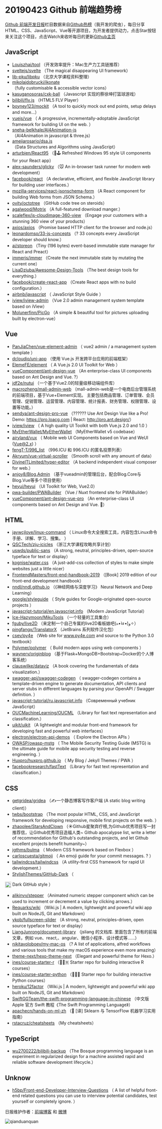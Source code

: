 # 20190423 Github 前端趋势榜

[Github 前端开发日报](https://qdkfweb.cn/c/news)栏目数据来自[Github热榜](https://github.qdkfweb.cn/)（我开发的爬虫），每日分享HTML、CSS、JavaScript、Vue等开源项目，为开发者提供动力，点击Star按钮来关注这个项目，点击Watch来收听每日的更新[Github主页](https://github.com/kujian/githubTrending)
## JavaScript

* [Louiszhai/tool](https://github.com/Louiszhai/tool) （开发效率提升：Mac生产力工具链推荐）
* [sveltejs/svelte](https://github.com/sveltejs/svelte) （The magical disappearing UI framework）
* [lib-pku/libpku](https://github.com/lib-pku/libpku) （北京大学课程资料整理）
* [mikolajdobrucki/ikonate](https://github.com/mikolajdobrucki/ikonate) （fully customisable &amp; accessible vector icons）
* [kasuganosoras/cxk-ball](https://github.com/kasuganosoras/cxk-ball) （Javascript 实现的蔡徐坤打篮球游戏）
* [bilibili/flv.js](https://github.com/bilibili/flv.js) （HTML5 FLV Player）
* [boyney123/mockit](https://github.com/boyney123/mockit) （A tool to quickly mock out end points, setup delays and more...）
* [vuejs/vue](https://github.com/vuejs/vue) （
        A progressive, incrementally-adoptable JavaScript framework for building UI on the web.
      ）
* [sneha-belkhale/AI4Animation-js](https://github.com/sneha-belkhale/AI4Animation-js) （AI4Animation in javascript &amp; three.js）
* [amejiarosario/dsa.js](https://github.com/amejiarosario/dsa.js) （Data Structures and Algorithms using JavaScript）
* [arturbien/React95](https://github.com/arturbien/React95) （&#x1f308;&#x1f579; Refreshed Windows 95 style UI components for your React app）
* [alex-saunders/glicky](https://github.com/alex-saunders/glicky) （&#x1f42d; An in-browser task runner for modern web development）
* [facebook/react](https://github.com/facebook/react) （A declarative, efficient, and flexible JavaScript library for building user interfaces.）
* [mozilla-services/react-jsonschema-form](https://github.com/mozilla-services/react-jsonschema-form) （A React component for building Web forms from JSON Schema.）
* [ovity/octotree](https://github.com/ovity/octotree) （GitHub code tree on steroids）
* [agalwood/Motrix](https://github.com/agalwood/Motrix) （A full-featured download manger.）
* [scaleflex/js-cloudimage-360-view](https://github.com/scaleflex/js-cloudimage-360-view) （Engage your customers with a stunning 360 view of your products）
* [axios/axios](https://github.com/axios/axios) （Promise based HTTP client for the browser and node.js）
* [leonardomso/33-js-concepts](https://github.com/leonardomso/33-js-concepts) （? 33 concepts every JavaScript developer should know.）
* [ai/storeon](https://github.com/ai/storeon) （Tiny (196 bytes) event-based immutable state manager for React and Preact）
* [immerjs/immer](https://github.com/immerjs/immer) （Create the next immutable state by mutating the current one）
* [LisaDziuba/Awesome-Design-Tools](https://github.com/LisaDziuba/Awesome-Design-Tools) （The best design tools for everything.）
* [facebook/create-react-app](https://github.com/facebook/create-react-app) （Create React apps with no build configuration.）
* [airbnb/javascript](https://github.com/airbnb/javascript) （
        JavaScript Style Guide
      ）
* [iview/iview-admin](https://github.com/iview/iview-admin) （Vue 2.0 admin management system template based on iView）
* [Molunerfinn/PicGo](https://github.com/Molunerfinn/PicGo) （A simple &amp; beautiful tool for pictures uploading built by electron-vue）

## Vue

* [PanJiaChen/vue-element-admin](https://github.com/PanJiaChen/vue-element-admin) （
        vue2 admin / a management system template
      ）
* [dcloudio/uni-app](https://github.com/dcloudio/uni-app) （使用 Vue.js 开发跨平台应用的前端框架）
* [ElemeFE/element](https://github.com/ElemeFE/element) （
        A Vue.js 2.0 UI Toolkit for Web
      ）
* [vueComponent/ant-design-vue](https://github.com/vueComponent/ant-design-vue) （An enterprise-class UI components based on Ant Design and Vue. ?）
* [jdf2e/nutui](https://github.com/jdf2e/nutui) （一个基于Vue2.0的轻量级移动端组件库）
* [macrozheng/mall-admin-web](https://github.com/macrozheng/mall-admin-web) （mall-admin-web是一个电商后台管理系统的前端项目，基于Vue+Element实现。 主要包括商品管理、订单管理、会员管理、促销管理、运营管理、内容管理、统计报表、财务管理、权限管理、设置等功能。）
* [sendya/ant-design-pro-vue](https://github.com/sendya/ant-design-pro-vue) （??‍???‍? Use Ant Design Vue like a Pro! Demo: <a href="https://pro.loacg.com" rel="nofollow">https://pro.loacg.com</a> | React: <a href="http://pro.ant.design/" rel="nofollow">http://pro.ant.design/</a>）
* [iview/iview](https://github.com/iview/iview) （
        A high quality UI Toolkit with both Vue.js 2.0 and 1.0
      ）
* [MyEtherWallet/MyEtherWallet](https://github.com/MyEtherWallet/MyEtherWallet) （MyEtherWallet v5 codebase）
* [airyland/vux](https://github.com/airyland/vux) （
        Mobile web UI Components based on Vue and WeUI (Vue@2.x)
      ）
* [fengT-T/996_list](https://github.com/fengT-T/996_list) （996.ICU 和 996.ICU 的匿名投票列表）
* [Akryum/vue-virtual-scroller](https://github.com/Akryum/vue-virtual-scroller) （Smooth scroll with any amount of data）
* [DivineITLimited/hyper-editor](https://github.com/DivineITLimited/hyper-editor) （A backend independent visual composer for web.）
* [anjoy8/Blog.Admin](https://github.com/anjoy8/Blog.Admin) （基于vueadmin的管理后台，配合Blog.Core与Blog.Vue等多个项目使用）
* [heyui/heyui](https://github.com/heyui/heyui) （UI Toolkit for Web, Vue2.0）
* [pwa-builder/PWABuilder](https://github.com/pwa-builder/PWABuilder) （Vue / Nuxt frontend site for PWABuilder）
* [vueComponent/ant-design-vue-pro](https://github.com/vueComponent/ant-design-vue-pro) （An enterprise-class UI components based on Ant Design and Vue. &#x1f41c;）

## HTML

* [jaywcjlove/linux-command](https://github.com/jaywcjlove/linux-command) （
        Linux命令大全搜索工具，内容包含Linux命令手册、详解、学习、搜集。
      ）
* [QSCTech/zju-icicles](https://github.com/QSCTech/zju-icicles) （浙江大学课程攻略共享计划）
* [uswds/public-sans](https://github.com/uswds/public-sans) （A strong, neutral, principles-driven, open-source typeface for text or display）
* [kognise/water.css](https://github.com/kognise/water.css) （A just-add-css collection of styles to make simple websites just a little nicer）
* [FrontendMasters/front-end-handbook-2019](https://github.com/FrontendMasters/front-end-handbook-2019) （[Book] 2019 edition of our front-end development handbook）
* [nndl/nndl.github.io](https://github.com/nndl/nndl.github.io) （《神经网络与深度学习》 Neural Network and Deep Learning）
* [google/styleguide](https://github.com/google/styleguide) （
        Style guides for Google-originated open-source projects
      ）
* [javascript-tutorial/en.javascript.info](https://github.com/javascript-tutorial/en.javascript.info) （Modern JavaScript Tutorial）
* [Ice-Hazymoon/MikuTools](https://github.com/Ice-Hazymoon/MikuTools) （一个轻量的工具集合）
* [fguby/live2D](https://github.com/fguby/live2D) （来定制一个自己专属的live2D看板娘吧(๑•̀ㅂ•́)و✧）
* [pingfangx/TranslatorX](https://github.com/pingfangx/TranslatorX) （JetBrains 系列软件汉化包）
* [csev/py4e](https://github.com/csev/py4e) （Web site for <a href="http://www.py4e.com" rel="nofollow">www.py4e.com</a> and source to the Python 3.0 textbook）
* [Polymer/polymer](https://github.com/Polymer/polymer) （
        Build modern apps using web components
      ）
* [waynerv/originblog](https://github.com/waynerv/originblog) （基于Flask+MongoDB+Bootstrap+Docker的个人博客系统）
* [clauswilke/dataviz](https://github.com/clauswilke/dataviz) （A book covering the fundamentals of data visualization.）
* [swagger-api/swagger-codegen](https://github.com/swagger-api/swagger-codegen) （
        swagger-codegen contains a template-driven engine to generate documentation, API clients and server stubs in different languages by parsing your OpenAPI / Swagger definition.
      ）
* [javascript-tutorial/ru.javascript.info](https://github.com/javascript-tutorial/ru.javascript.info) （Современный учебник JavaScript）
* [OUCMachineLearning/OUCML](https://github.com/OUCMachineLearning/OUCML) （Library for fast text representation and classification.）
* [uikit/uikit](https://github.com/uikit/uikit) （A lightweight and modular front-end framework for developing fast and powerful web interfaces）
* [electron/electron-api-demos](https://github.com/electron/electron-api-demos) （
        Explore the Electron APIs
      ）
* [OWASP/owasp-mstg](https://github.com/OWASP/owasp-mstg) （
         The Mobile Security Testing Guide (MSTG) is the ultimate guide for mobile app security testing and reverse engineering.
      ）
* [Huxpro/huxpro.github.io](https://github.com/Huxpro/huxpro.github.io) （
        My Blog / Jekyll Themes / PWA
      ）
* [facebookresearch/fastText](https://github.com/facebookresearch/fastText) （Library for fast text representation and classification.）

## CSS

* [getgridea/gridea](https://github.com/getgridea/gridea) （✍️一个静态博客写作客户端 (A static blog writing client)）
* [twbs/bootstrap](https://github.com/twbs/bootstrap) （The most popular HTML, CSS, and JavaScript framework for developing responsive, mobile first projects on the web.
      ）
* [zhaoolee/StarsAndClown](https://github.com/zhaoolee/StarsAndClown) （☀️Github星聚弃疗榜,为Github优秀项目写一封推荐信，让Github优秀项目造福人类~ Github apocalypse list, write a letter of recommendation for Github's outstanding projects, and let Github excellent projects benefit humanity~）
* [jgthms/bulma](https://github.com/jgthms/bulma) （
        Modern CSS framework based on Flexbox
      ）
* [carloscuesta/gitmoji](https://github.com/carloscuesta/gitmoji) （
        An emoji guide for your commit messages. ? 
      ）
* [tailwindcss/tailwindcss](https://github.com/tailwindcss/tailwindcss) （A utility-first CSS framework for rapid UI development.）
* [StylishThemes/GitHub-Dark](https://github.com/StylishThemes/GitHub-Dark) （
        
<img class="emoji" title=":octocat:" alt=":octocat:" src="https://assets-cdn.github.com/images/icons/emoji/octocat.png" height="20" width="20" align="absmiddle"> Dark GitHub style
      ）
* [alikinvv/stepper](https://github.com/alikinvv/stepper) （Animated numeric stepper component which can be used to increment or decrement a value by clicking arrows.）
* [Requarks/wiki](https://github.com/Requarks/wiki) （Wiki.js | A modern, lightweight and powerful wiki app built on NodeJS, Git and Markdown）
* [ykob/fullscreen-slider](https://github.com/ykob/fullscreen-slider) （A strong, neutral, principles-driven, open source typeface for text or display）
* [LiangJunrong/document-library](https://github.com/LiangJunrong/document-library) （jsliang 的文档库. 里面包含了所有的前端文章，例如 vue、react,、angular、微信小程序、设计模式等……）
* [nikitavoloboev/my-mac-os](https://github.com/nikitavoloboev/my-mac-os) （? A list of applications, alfred workflows and various tools that make my macOS experience even more amazing）
* [theme-next/hexo-theme-next](https://github.com/theme-next/hexo-theme-next) （Elegant and powerful theme for Hexo.）
* [ines/course-starter-r](https://github.com/ines/course-starter-r) （&#x1f469;‍&#x1f3eb;&#x1f1f7; Starter repo for building interactive R courses）
* [ines/course-starter-python](https://github.com/ines/course-starter-python) （&#x1f469;‍&#x1f3eb;&#x1f40d; Starter repo for building interactive Python courses）
* [heroku/12factor](https://github.com/heroku/12factor) （Wiki.js | A modern, lightweight and powerful wiki app built on NodeJS, Git and Markdown）
* [SwiftGGTeam/the-swift-programming-language-in-chinese](https://github.com/SwiftGGTeam/the-swift-programming-language-in-chinese) （中文版 Apple 官方 Swift 教程《The Swift Programming Language》）
* [apachecn/hands-on-ml-zh](https://github.com/apachecn/hands-on-ml-zh) （&#x1f4d6; [译] Sklearn 与 TensorFlow 机器学习实用指南）
* [rstacruz/cheatsheets](https://github.com/rstacruz/cheatsheets) （My cheatsheets）

## TypeScript

* [wu2700222/bilibili-backup](https://github.com/wu2700222/bilibili-backup) （The Bosque programming language is an experiment in regularized design for a machine assisted rapid and reliable software development lifecycle.）

## Unknow

* [h5bp/Front-end-Developer-Interview-Questions](https://github.com/h5bp/Front-end-Developer-Interview-Questions) （
        A list of helpful front-end related questions you can use to interview potential candidates, test yourself or completely ignore.
      ）


日报维护作者：[前端博客](https://qdkfweb.cn/) 和 [微博](https://qdkfweb.cn/go/weibo)

![qianduanquan](https://user-images.githubusercontent.com/3055447/38468989-651132ac-3b80-11e8-8e6b-15122322a9d7.png)